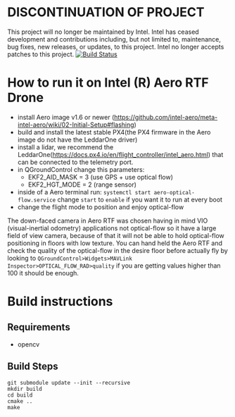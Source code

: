 # DISCONTINUATION OF PROJECT #
This project will no longer be maintained by Intel.
Intel has ceased development and contributions including, but not limited to, maintenance, bug fixes, new releases, or updates, to this project.
Intel no longer accepts patches to this project.
[![Build Status](https://travis-ci.org/intel-aero/aero-optical-flow.svg?branch=master)](https://travis-ci.org/intel-aero/aero-optical-flow)

# How to run it on Intel (R) Aero RTF Drone

- install Aero image v1.6 or newer (https://github.com/intel-aero/meta-intel-aero/wiki/02-Initial-Setup#flashing)
- build and install the latest stable PX4(the PX4 firmware in the Aero image do not have the LeddarOne driver)
- install a lidar, we recommend the LeddarOne(https://docs.px4.io/en/flight_controller/intel_aero.html) that can be connected to the telemetry port.
- in QGroundControl change this parameters:
	- EKF2_AID_MASK = 3 (use GPS + use optical flow)
	- EKF2_HGT_MODE = 2 (range sensor)
- inside of a Aero terminal run: `systemctl start aero-optical-flow.service` change `start` to `enable` if you want it to run at every boot
- change the flight mode to position and enjoy optical-flow

The down-faced camera in Aero RTF was chosen having in mind VIO (visual-inertial odometry) applications not optical-flow so it have a large field of view camera, because of that it will not be able to hold optical-flow positioning in floors with low texture. You can hand held the Aero RTF and check the quality of the optical-flow in the desire floor before actually fly by looking to `QGroundControl>Widgets>MAVLink Inspector>OPTICAL_FLOW_RAD>quality` if you are getting values higher than 100 it should be enough.

# Build instructions

## Requirements
 - opencv

## Build Steps

```
git submodule update --init --recursive
mkdir build
cd build
cmake ..
make
```
